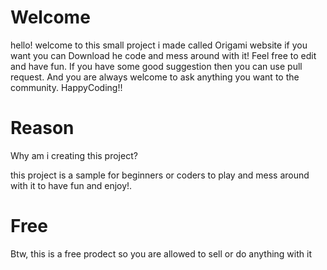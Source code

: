 # Welcome 

hello! welcome to this small project i made called Origami website if you want you can Download he code and mess around with it!
Feel free to edit and have fun. If you have some good suggestion then you can use pull request. And you are always welcome to ask anything you want to the community.
HappyCoding!!

# Reason

Why am i creating this project?

this project is a sample for beginners or coders to play and mess around with it to have fun and enjoy!.

# Free
Btw, this is a free prodect so you are allowed to sell or do anything with it 
     
